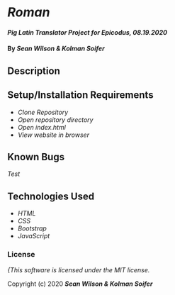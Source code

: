 # _Roman_

#### _Pig Latin Translator Project for Epicodus, 08.19.2020_

#### By _**Sean Wilson & Kolman Soifer**_

## Description


## Setup/Installation Requirements

* _Clone Repository_
* _Open repository directory_
* _Open index.html_
* _View website in browser_

## Known Bugs

_Test_

## Technologies Used

* _HTML_
* _CSS_ 
* _Bootstrap_
* _JavaScript_

### License

*{This software is licensed under the MIT license.*

Copyright (c) 2020 **_Sean Wilson & Kolman Soifer_**